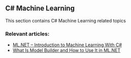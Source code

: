 ## C# Machine Learning

This section contains C# Machine Learning related topics
### Relevant articles:

- [ML.NET – Introduction to Machine Learning With C#](https://code-maze.com/csharp-mlnet-machine-learning-introduction/)
- [What Is Model Builder and How to Use It in ML.NET](https://code-maze.com/csharp-model-builder-ml-net/)
